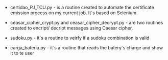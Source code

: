 - certidao_PJ_TCU.py - is a routine created to automate the certificate emission process on my current job. It´s based on Selenium.  

- ceasar_cipher_crypt.py and ceasar_cipher_decrypt.py - are two routines created to encript/ decript messages using Caesar cipher.

- sudoku.py - it´s a routine to veirfy if a sudoku combination is valid

- carga_bateria.py - it´s a routine that reads the batery´s charge and show it to te user
